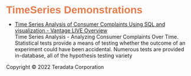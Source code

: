 <b style = 'font-size:28px;font-family:Arial;color:#E37C4D'>TimeSeries Demonstrations</b>
 
* [Time Series Analysis of Consumer Complaints Using SQL and visualization - Vantage LIVE Overview](../UseCases/TimeSeriesAnalysis/TimeSeriesAnalysis.ipynb)
<br>Time Series Analysis - Analyzing Consumer Complaints Over Time.  Statistical tests provide a means of testing whether the outcome of an experiment could have been accidental. Numerous tests are provided in-database, all of the hypothesis testing variety</br>
 

Copyright © 2022 Teradata Corporation
